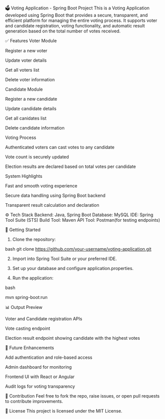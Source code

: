 🗳️ Voting Application - Spring Boot Project
This is a Voting Application developed using Spring Boot that provides a secure, transparent, and efficient platform for managing the entire voting process. It supports voter and candidate registration, voting functionality, and automatic result generation based on the total number of votes received.

✅ Features
Voter Module

Register a new voter

Update voter details

Get all voters list

Delete voter information

Candidate Module

Register a new candidate

Update candidate details

Get all canidates list

Delete candidate information

Voting Process

Authenticated voters can cast votes to any candidate

Vote count is securely updated

Election results are declared based on total votes per candidate

System Highlights

Fast and smooth voting experience

Secure data handling using Spring Boot backend

Transparent result calculation and declaration

⚙️ Tech Stack
Backend: Java, Spring Boot
Database: MySQL
IDE: Spring Tool Suite (STS)
Build Tool: Maven
API Tool: Postman(for testing endpoints)

🚀 Getting Started

1. Clone the repository:

bash
git clone https://github.com/your-username/voting-application.git

2. Import into Spring Tool Suite or your preferred IDE.

3. Set up your database and configure application.properties.

4. Run the application:

bash

mvn spring-boot:run

📊 Output Preview

Voter and Candidate registration APIs

Vote casting endpoint

Election result endpoint showing candidate with the highest votes

📌 Future Enhancements

Add authentication and role-based access

Admin dashboard for monitoring

Frontend UI with React or Angular

Audit logs for voting transparency

🙌 Contribution
Feel free to fork the repo, raise issues, or open pull requests to contribute improvements.

📄 License
This project is licensed under the MIT License.
